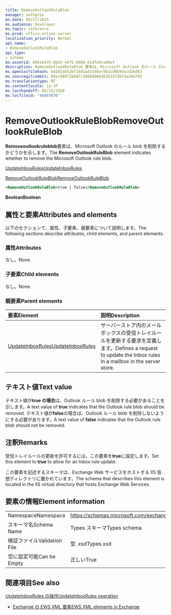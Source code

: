 ```yaml
---
title: RemoveOutlookRuleBlob
manager: sethgros
ms.date: 09/17/2015
ms.audience: Developer
ms.topic: reference
ms.prod: office-online-server
localization_priority: Normal
api_name:
- RemoveOutlookRuleBlob
api_type:
- schema
ms.assetid: 69614475-8bd3-4475-b988-614fe9cad8ef
description: RemoveOutlookRuleBlob 要素は、Microsoft Outlook のルール blob を削除するかどうかを示します。
ms.openlocfilehash: b4202ab52bf16d1ad1546ec963cd8b9dacd2bd63
ms.sourcegitcommit: 88ec988f2bb67c1866d06b361615f3674a24e795
ms.translationtype: MT
ms.contentlocale: ja-JP
ms.lasthandoff: 05/31/2020
ms.locfileid: "44467670"
---
```

# <a name="removeoutlookruleblob"></a><span data-ttu-id="d53c9-103">RemoveOutlookRuleBlob</span><span class="sxs-lookup"><span data-stu-id="d53c9-103">RemoveOutlookRuleBlob</span></span>

<span data-ttu-id="d53c9-104">**Removeoutlookruleblob**要素は、Microsoft Outlook のルール blob を削除するかどうかを示します。</span><span class="sxs-lookup"><span data-stu-id="d53c9-104">The **RemoveOutlookRuleBlob** element indicates whether to remove the Microsoft Outlook rule blob.</span></span> 
  
[<span data-ttu-id="d53c9-105">UpdateInboxRules</span><span class="sxs-lookup"><span data-stu-id="d53c9-105">UpdateInboxRules</span></span>](updateinboxrules.md)
  
[<span data-ttu-id="d53c9-106">RemoveOutlookRuleBlob</span><span class="sxs-lookup"><span data-stu-id="d53c9-106">RemoveOutlookRuleBlob</span></span>](removeoutlookruleblob.md)
  
```XML
<RemoveOutlookRuleBlob>true | false</RemoveOutlookRuleBlob>
```

 <span data-ttu-id="d53c9-107">**Boolean**</span><span class="sxs-lookup"><span data-stu-id="d53c9-107">**Boolean**</span></span>
## <a name="attributes-and-elements"></a><span data-ttu-id="d53c9-108">属性と要素</span><span class="sxs-lookup"><span data-stu-id="d53c9-108">Attributes and elements</span></span>

<span data-ttu-id="d53c9-109">以下のセクションで、属性、子要素、親要素について説明します。</span><span class="sxs-lookup"><span data-stu-id="d53c9-109">The following sections describe attributes, child elements, and parent elements.</span></span>
  
### <a name="attributes"></a><span data-ttu-id="d53c9-110">属性</span><span class="sxs-lookup"><span data-stu-id="d53c9-110">Attributes</span></span>

<span data-ttu-id="d53c9-111">なし。</span><span class="sxs-lookup"><span data-stu-id="d53c9-111">None.</span></span>
  
### <a name="child-elements"></a><span data-ttu-id="d53c9-112">子要素</span><span class="sxs-lookup"><span data-stu-id="d53c9-112">Child elements</span></span>

<span data-ttu-id="d53c9-113">なし。</span><span class="sxs-lookup"><span data-stu-id="d53c9-113">None.</span></span>
  
### <a name="parent-elements"></a><span data-ttu-id="d53c9-114">親要素</span><span class="sxs-lookup"><span data-stu-id="d53c9-114">Parent elements</span></span>

|<span data-ttu-id="d53c9-115">**要素**</span><span class="sxs-lookup"><span data-stu-id="d53c9-115">**Element**</span></span>|<span data-ttu-id="d53c9-116">**説明**</span><span class="sxs-lookup"><span data-stu-id="d53c9-116">**Description**</span></span>|
|:-----|:-----|
|[<span data-ttu-id="d53c9-117">UpdateInboxRules</span><span class="sxs-lookup"><span data-stu-id="d53c9-117">UpdateInboxRules</span></span>](updateinboxrules.md) <br/> |<span data-ttu-id="d53c9-118">サーバーストア内のメールボックスの受信トレイルールを更新する要求を定義します。</span><span class="sxs-lookup"><span data-stu-id="d53c9-118">Defines a request to update the Inbox rules in a mailbox in the server store.</span></span>  <br/> |
   
## <a name="text-value"></a><span data-ttu-id="d53c9-119">テキスト値</span><span class="sxs-lookup"><span data-stu-id="d53c9-119">Text value</span></span>

<span data-ttu-id="d53c9-120">テキスト値が**true の場合**は、Outlook ルール blob を削除する必要があることを示します。</span><span class="sxs-lookup"><span data-stu-id="d53c9-120">A text value of **true** indicates that the Outlook rule blob should be removed.</span></span> <span data-ttu-id="d53c9-121">テキスト値が**false**の場合は、Outlook ルール blob を削除しないようにする必要があります。</span><span class="sxs-lookup"><span data-stu-id="d53c9-121">A text value of **false** indicates that the Outlook rule blob should not be removed.</span></span> 
  
## <a name="remarks"></a><span data-ttu-id="d53c9-122">注釈</span><span class="sxs-lookup"><span data-stu-id="d53c9-122">Remarks</span></span>

<span data-ttu-id="d53c9-123">受信トレイルールの更新を許可するには、この要素を**true**に設定します。</span><span class="sxs-lookup"><span data-stu-id="d53c9-123">Set this element to **true** to allow for an Inbox rule update.</span></span> 
  
<span data-ttu-id="d53c9-124">この要素を記述するスキーマは、Exchange Web サービスをホストする IIS 仮想ディレクトリに置かれています。</span><span class="sxs-lookup"><span data-stu-id="d53c9-124">The schema that describes this element is located in the IIS virtual directory that hosts Exchange Web Services.</span></span>
  
## <a name="element-information"></a><span data-ttu-id="d53c9-125">要素の情報</span><span class="sxs-lookup"><span data-stu-id="d53c9-125">Element information</span></span>

|||
|:-----|:-----|
|<span data-ttu-id="d53c9-126">Namespace</span><span class="sxs-lookup"><span data-stu-id="d53c9-126">Namespace</span></span>  <br/> |https://schemas.microsoft.com/exchange/services/2006/types  <br/> |
|<span data-ttu-id="d53c9-127">スキーマ名</span><span class="sxs-lookup"><span data-stu-id="d53c9-127">Schema Name</span></span>  <br/> |<span data-ttu-id="d53c9-128">Types スキーマ</span><span class="sxs-lookup"><span data-stu-id="d53c9-128">Types schema</span></span>  <br/> |
|<span data-ttu-id="d53c9-129">検証ファイル</span><span class="sxs-lookup"><span data-stu-id="d53c9-129">Validation File</span></span>  <br/> |<span data-ttu-id="d53c9-130">型 .xsd</span><span class="sxs-lookup"><span data-stu-id="d53c9-130">Types.xsd</span></span>  <br/> |
|<span data-ttu-id="d53c9-131">空に設定可能</span><span class="sxs-lookup"><span data-stu-id="d53c9-131">Can be Empty</span></span>  <br/> |<span data-ttu-id="d53c9-132">正しい</span><span class="sxs-lookup"><span data-stu-id="d53c9-132">True</span></span>  <br/> |
   
## <a name="see-also"></a><span data-ttu-id="d53c9-133">関連項目</span><span class="sxs-lookup"><span data-stu-id="d53c9-133">See also</span></span>



[<span data-ttu-id="d53c9-134">UpdateInboxRules の操作</span><span class="sxs-lookup"><span data-stu-id="d53c9-134">UpdateInboxRules operation</span></span>](updateinboxrules-operation.md)


- [<span data-ttu-id="d53c9-135">Exchange の EWS XML 要素</span><span class="sxs-lookup"><span data-stu-id="d53c9-135">EWS XML elements in Exchange</span></span>](ews-xml-elements-in-exchange.md)

